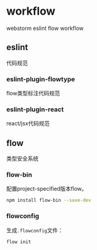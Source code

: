 # workflow

webstorm eslint flow workflow

## eslint

代码规范

### eslint-plugin-flowtype

flow类型标注代码规范

### eslint-plugin-react

react/jsx代码规范

## flow

类型安全系统

### flow-bin

配置project-specified版本flow。

```bash
npm install flow-bin --save-dev
```

### flowconfig

生成`.flowconfig`文件：

```
flow init
```
